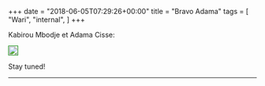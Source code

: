 +++
date = "2018-06-05T07:29:26+00:00"
title = "Bravo Adama"
tags = [
    "Wari",
    "internal",
]
+++

Kabirou Mbodje et Adama Cisse:

<div class="container" style="width:auto">
  <a target="blank" href="https://image.ibb.co/ezT9Ad/j2_0_1.jpg">
    <img src="https://image.ibb.co/ezT9Ad/j2_0_1.jpg" style="padding:1px;border:thin solid green;max-width:100%">
  </a>
</div>
<!--more-->

Stay tuned!


<hr>
